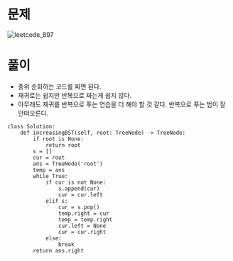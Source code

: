 # 문제
![leetcode_897](https://user-images.githubusercontent.com/51700219/77631894-91c80500-6f90-11ea-9b26-30219f60e93b.png)
# 풀이
- 중위 순회하는 코드를 짜면 된다.
- 재귀로는 쉽지만 반복으로 짜는게 쉽지 않다.
- 아무래도 재귀를 반복으로 푸는 연습을 더 해야 할 것 같다. 반복으로 푸는 법이 잘 안떠오른다.
```python3
class Solution:
    def increasingBST(self, root: TreeNode) -> TreeNode:
        if root is None:
            return root
        s = []
        cur = root
        ans = TreeNode('root')
        temp = ans
        while True:
            if cur is not None:
                s.append(cur)
                cur = cur.left
            elif s:
                cur = s.pop()
                temp.right = cur
                temp = temp.right
                cur.left = None
                cur = cur.right
            else:
                break
        return ans.right
            
```
